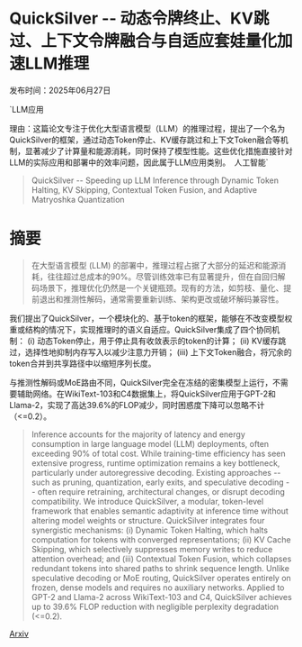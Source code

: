 # QuickSilver -- 动态令牌终止、KV跳过、上下文令牌融合与自适应套娃量化加速LLM推理

发布时间：2025年06月27日

`LLM应用

理由：这篇论文专注于优化大型语言模型（LLM）的推理过程，提出了一个名为QuickSilver的框架，通过动态Token停止、KV缓存跳过和上下文Token融合等机制，显著减少了计算量和能源消耗，同时保持了模型性能。这些优化措施直接针对LLM的实际应用和部署中的效率问题，因此属于LLM应用类别。` `人工智能`

> QuickSilver -- Speeding up LLM Inference through Dynamic Token Halting, KV Skipping, Contextual Token Fusion, and Adaptive Matryoshka Quantization

# 摘要

> 在大型语言模型 (LLM) 的部署中，推理过程占据了大部分的延迟和能源消耗，往往超过总成本的90%。尽管训练效率已有显著提升，但在自回归解码场景下，推理优化仍然是一个关键瓶颈。现有的方法，如剪枝、量化、提前退出和推测性解码，通常需要重新训练、架构更改或破坏解码兼容性。

我们提出了QuickSilver，一个模块化的、基于token的框架，能够在不改变模型权重或结构的情况下，实现推理时的语义自适应。QuickSilver集成了四个协同机制：
  (i) 动态Token停止，用于停止具有收敛表示的token的计算；
  (ii) KV缓存跳过，选择性地抑制内存写入以减少注意力开销；
  (iii) 上下文Token融合，将冗余的token合并到共享路径中以缩短序列长度。

与推测性解码或MoE路由不同，QuickSilver完全在冻结的密集模型上运行，不需要辅助网络。在WikiText-103和C4数据集上，将QuickSilver应用于GPT-2和Llama-2，实现了高达39.6%的FLOP减少，同时困惑度下降可以忽略不计（<=0.2）。

> Inference accounts for the majority of latency and energy consumption in large language model (LLM) deployments, often exceeding 90% of total cost. While training-time efficiency has seen extensive progress, runtime optimization remains a key bottleneck, particularly under autoregressive decoding. Existing approaches -- such as pruning, quantization, early exits, and speculative decoding -- often require retraining, architectural changes, or disrupt decoding compatibility. We introduce QuickSilver, a modular, token-level framework that enables semantic adaptivity at inference time without altering model weights or structure. QuickSilver integrates four synergistic mechanisms:
  (i) Dynamic Token Halting, which halts computation for tokens with converged representations; (ii) KV Cache Skipping, which selectively suppresses memory writes to reduce attention overhead; and (iii) Contextual Token Fusion, which collapses redundant tokens into shared paths to shrink sequence length.
  Unlike speculative decoding or MoE routing, QuickSilver operates entirely on frozen, dense models and requires no auxiliary networks. Applied to GPT-2 and Llama-2 across WikiText-103 and C4, QuickSilver achieves up to 39.6% FLOP reduction with negligible perplexity degradation (<=0.2).

[Arxiv](https://arxiv.org/abs/2506.22396)